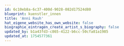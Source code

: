 ```yaml
---
id: 6c10eb8a-6c37-400d-9028-082d17524d80
blueprint: kuenstler_innen
title: 'Anni Rauh'
hat_eigene_website_has_own_website: false
biographie_eintragen_create_artist_s_biography: false
updated_by: b1a43fd3-c865-4122-b6cc-50cfa81a1985
updated_at: 1754577361
---
```

